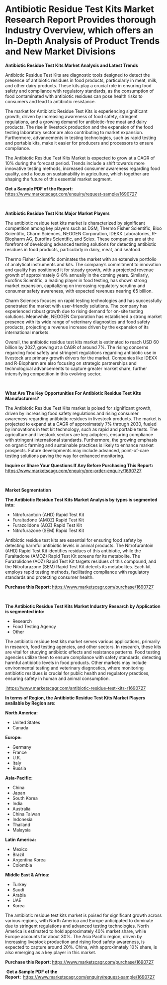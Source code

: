 <p><h1>Antibiotic Residue Test Kits Market Research Report Provides thorough Industry Overview, which offers an In-Depth Analysis of Product Trends and New Market Divisions</h1></p><p><strong>Antibiotic Residue Test Kits Market Analysis and Latest Trends</strong></p>
<p><p>Antibiotic Residue Test Kits are diagnostic tools designed to detect the presence of antibiotic residues in food products, particularly in meat, milk, and other dairy products. These kits play a crucial role in ensuring food safety and compliance with regulatory standards, as the consumption of food contaminated with antibiotic residues can pose health risks to consumers and lead to antibiotic resistance.</p><p>The market for Antibiotic Residue Test Kits is experiencing significant growth, driven by increasing awareness of food safety, stringent regulations, and a growing demand for antibiotic-free meat and dairy products. The rise in livestock production and the expansion of the food testing laboratory sector are also contributing to market expansion. Furthermore, advancements in testing technologies, such as rapid testing and portable kits, make it easier for producers and processors to ensure compliance.</p><p>The Antibiotic Residue Test Kits Market is expected to grow at a CAGR of 10% during the forecast period. Trends include a shift towards more innovative testing methods, increased consumer awareness regarding food quality, and a focus on sustainability in agriculture, which together are shaping the future of this essential market segment.</p></p>
<p><strong>Get a Sample PDF of the Report:&nbsp;</strong> <a href="https://www.marketscagr.com/enquiry/request-sample/1690727?utm_campaign=2931&utm_medium=2&utm_source=Github&utm_content=ia&utm_term=16042025&utm_id=antibiotic-residue-test-kits">https://www.marketscagr.com/enquiry/request-sample/1690727</a></p>
<p>&nbsp;</p>
<p><strong>Antibiotic Residue Test Kits Major Market Players</strong></p>
<p><p>The antibiotic residue test kits market is characterized by significant competition among key players such as DSM, Thermo Fisher Scientific, Bioo Scientific, Charm Sciences, NEOGEN Corporation, IDEXX Laboratories, R-Biopharm AG, Eurofins Scientific, and Sciex. These companies are at the forefront of developing advanced testing solutions for detecting antibiotic residues in food products, particularly in dairy, meat, and seafood.</p><p>Thermo Fisher Scientific dominates the market with an extensive portfolio of analytical instruments and kits. The company’s commitment to innovation and quality has positioned it for steady growth, with a projected revenue growth of approximately 6-8% annually in the coming years. Similarly, Eurofins Scientific, a leading player in food testing, has shown strong market expansion, capitalizing on increasing regulatory scrutiny and consumer safety awareness, with expected revenues nearing €5 billion.</p><p>Charm Sciences focuses on rapid testing technologies and has successfully penetrated the market with user-friendly solutions. The company has experienced robust growth due to rising demand for on-site testing solutions. Meanwhile, NEOGEN Corporation has established a strong market presence with its wide range of veterinary diagnostics and food safety products, projecting a revenue increase driven by the expansion of its international markets.</p><p>Overall, the antibiotic residue test kits market is estimated to reach USD 60 billion by 2027, growing at a CAGR of around 7%. The rising concerns regarding food safety and stringent regulations regarding antibiotic use in livestock are primary growth drivers for the market. Companies like IDEXX and R-Biopharm are also focusing on strategic partnerships and technological advancements to capture greater market share, further intensifying competition in this evolving sector.</p></p>
<p>&nbsp;</p>
<p><strong>What Are The Key Opportunities For Antibiotic Residue Test Kits Manufacturers?</strong></p>
<p><p>The Antibiotic Residue Test Kits market is poised for significant growth, driven by increasing food safety regulations and rising consumer awareness regarding antibiotic residues in livestock products. The market is projected to expand at a CAGR of approximately 7% through 2030, fueled by innovations in test kit technology, such as rapid and portable tests. The agriculture and livestock sectors are key adopters, ensuring compliance with stringent international standards. Furthermore, the growing emphasis on organic farming and sustainable practices is likely to enhance market prospects. Future developments may include advanced, point-of-care testing solutions paving the way for enhanced monitoring.</p></p>
<p><strong>Inquire or Share Your Questions If Any Before Purchasing This Report:</strong> <a href="https://www.marketscagr.com/enquiry/pre-order-enquiry/1690727?utm_campaign=2931&utm_medium=2&utm_source=Github&utm_content=ia&utm_term=16042025&utm_id=antibiotic-residue-test-kits">https://www.marketscagr.com/enquiry/pre-order-enquiry/1690727</a></p>
<p>&nbsp;</p>
<p><strong>Market Segmentation</strong></p>
<p><strong>The Antibiotic Residue Test Kits Market Analysis by types is segmented into:</strong></p>
<p><ul><li>Nitrofurantoin (AHD) Rapid Test Kit</li><li>Furaltadone (AMOZ) Rapid Test Kit</li><li>Furazolidone (AOZ) Rapid Test Kit</li><li>Nitrofurazone (SEM) Rapid Test Kit</li></ul></p>
<p><p>Antibiotic residue test kits are essential for ensuring food safety by detecting harmful antibiotic levels in animal products. The Nitrofurantoin (AHD) Rapid Test Kit identifies residues of this antibiotic, while the Furaltadone (AMOZ) Rapid Test Kit screens for its metabolite. The Furazolidone (AOZ) Rapid Test Kit targets residues of this compound, and the Nitrofurazone (SEM) Rapid Test Kit detects its metabolites. Each kit employs rapid testing methods, facilitating compliance with regulatory standards and protecting consumer health.</p></p>
<p><strong>Purchase this Report:&nbsp;</strong><a href="https://www.marketscagr.com/purchase/1690727?utm_campaign=2931&utm_medium=2&utm_source=Github&utm_content=ia&utm_term=16042025&utm_id=antibiotic-residue-test-kits">https://www.marketscagr.com/purchase/1690727</a></p>
<p>&nbsp;</p>
<p><strong>The Antibiotic Residue Test Kits Market Industry Research by Application is segmented into:</strong></p>
<p><ul><li>Research</li><li>Food Testing Agency</li><li>Other</li></ul></p>
<p><p>The antibiotic residue test kits market serves various applications, primarily in research, food testing agencies, and other sectors. In research, these kits are vital for studying antibiotic effects and resistance patterns. Food testing agencies utilize them to ensure compliance with safety standards, detecting harmful antibiotic levels in food products. Other markets may include environmental testing and veterinary diagnostics, where monitoring antibiotic residues is crucial for public health and regulatory practices, ensuring safety in human and animal consumption.</p></p>
<p><a href="https://www.marketscagr.com/antibiotic-residue-test-kits-r1690727?utm_campaign=2931&utm_medium=2&utm_source=Github&utm_content=ia&utm_term=16042025&utm_id=antibiotic-residue-test-kits">&nbsp;https://www.marketscagr.com/antibiotic-residue-test-kits-r1690727</a></p>
<p><strong>In terms of Region, the Antibiotic Residue Test Kits Market Players available by Region are:</strong></p>
<p>
    <p> <strong> North America: </strong>
        <ul>
            <li>United States</li>
            <li>Canada</li>
        </ul>
        </p> 
    <p> <strong> Europe: </strong>
        <ul>
            <li>Germany</li>
            <li>France</li>
            <li>U.K.</li>
            <li>Italy</li>
            <li>Russia</li>
        </ul>
        </p> 
    <p> <strong> Asia-Pacific: </strong>
        <ul>
            <li>China</li>
            <li>Japan</li>
            <li>South Korea</li>
            <li>India</li>
            <li>Australia</li>
            <li>China Taiwan</li>
            <li>Indonesia</li>
            <li>Thailand</li>
            <li>Malaysia</li>
        </ul>
        </p> 
    <p> <strong> Latin America: </strong>
        <ul>
            <li>Mexico</li>
            <li>Brazil</li>
            <li>Argentina Korea</li>
            <li>Colombia</li>
        </ul>
        </p> 
    <p> <strong> Middle East & Africa: </strong>
        <ul>
            <li>Turkey</li>
            <li>Saudi</li>
            <li>Arabia</li>
            <li>UAE</li>
            <li>Korea</li>
        </ul>
    </p>
    </p>
<p><p>The antibiotic residue test kits market is poised for significant growth across various regions, with North America and Europe anticipated to dominate due to stringent regulations and advanced testing technologies. North America is estimated to hold approximately 40% market share, while Europe accounts for about 30%. The Asia Pacific region, driven by increasing livestock production and rising food safety awareness, is expected to capture around 20%. China, with approximately 10% share, is also emerging as a key player in this market.</p></p>
<p><strong>Purchase this Report: </strong><a href="https://www.marketscagr.com/purchase/1690727?utm_campaign=2931&utm_medium=2&utm_source=Github&utm_content=ia&utm_term=16042025&utm_id=antibiotic-residue-test-kits">https://www.marketscagr.com/purchase/1690727</a></p>
<p>&nbsp;<strong>Get a Sample PDF of the Report:&nbsp;&nbsp;</strong><a href="https://www.marketscagr.com/enquiry/request-sample/1690727?utm_campaign=2931&utm_medium=2&utm_source=Github&utm_content=ia&utm_term=16042025&utm_id=antibiotic-residue-test-kits">https://www.marketscagr.com/enquiry/request-sample/1690727</a></p>
<p><strong></strong></p>
<p><p></p><p></p><p></p></p>